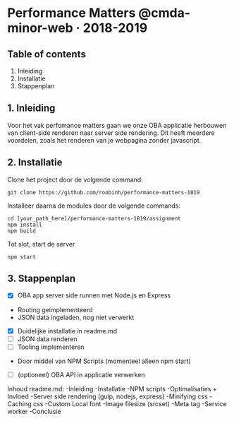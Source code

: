 # Performance Matters @cmda-minor-web · 2018-2019

## Table of contents
1. Inleiding
2. Installatie
3. Stappenplan

## 1. Inleiding
Voor het vak perfomance matters gaan we onze OBA applicatie herbouwen van client-side renderen naar server side rendering. Dit heeft meerdere voordelen, zoals het renderen van je webpagina zonder javascript.


## 2. Installatie
Clone het project door de volgende command:
```
git clone https://github.com/roobinh/performance-matters-1819
```

Installeer daarna de modules door de volgende commands:
```
cd [your_path_here]/performance-matters-1819/assignment
npm install
npm build
```

Tot slot, start de server
```
npm start
```

## 3. Stappenplan
- [x] OBA app server side runnen met Node.js en Express
- Routing geimplementeerd
- JSON data ingeladen, nog niet verwerkt
- [x] Duidelijke installatie in readme.md
- [ ] JSON data renderen
- [ ] Tooling implementeren 
- Door middel van NPM Scripts (momenteel alleen npm start)
- [ ] (optioneel) OBA API in applicatie verwerken


Inhoud readme.md:
    -Inleiding
    -Installatie
    -NPM scripts
    -Optimalisaties + Invloed 
        -Server side rendering (gulp, nodejs, express)
        -Minifying css
        -Caching css
        -Custom Local font
        -Image filesize (srcset)
        -Meta tag
    -Service worker
    -Conclusie
    